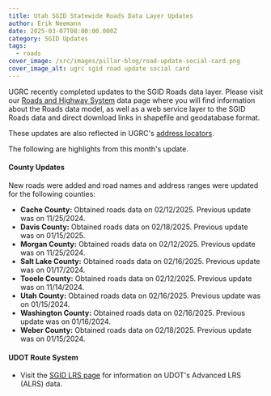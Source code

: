 ```yaml
---
title: Utah SGID Statewide Roads Data Layer Updates
author: Erik Neemann
date: 2025-03-07T08:00:00.000Z
category: SGID Updates
tags:
  - roads
cover_image: /src/images/pillar-blog/road-update-social-card.png
cover_image_alt: ugrc sgid road update social card
---
```


UGRC recently completed updates to the SGID Roads data layer. Please visit our [Roads and Highway System](/products/sgid/transportation/road-centerlines/) data page where you will find information about the Roads data model, as well as a web service layer to the SGID Roads data and direct download links in shapefile and geodatabase format.

These updates are also reflected in UGRC's [address locators](/products/sgid/address/).

The following are highlights from this month's update.

#### County Updates

New roads were added and road names and address ranges were updated for the following counties:

- **Cache County:** Obtained roads data on 02/12/2025. Previous update was on 11/25/2024.
- **Davis County:** Obtained roads data on 02/18/2025. Previous update was on 01/15/2025.
- **Morgan County:** Obtained roads data on 02/12/2025. Previous update was on 11/25/2024.
- **Salt Lake County:** Obtained roads data on 02/16/2025. Previous update was on 01/17/2024.
- **Tooele County:** Obtained roads data on 02/12/2025. Previous update was on 11/14/2024.
- **Utah County:** Obtained roads data on 02/16/2025. Previous update was on 01/15/2024.
- **Washington County:** Obtained roads data on 02/16/2025. Previous update was on 01/16/2024.
- **Weber County:** Obtained roads data on 02/18/2025. Previous update was on 01/15/2024.

#### UDOT Route System

- Visit the [SGID LRS page](/products/sgid/transportation/road-centerlines/) for information on UDOT's Advanced LRS (ALRS) data.
